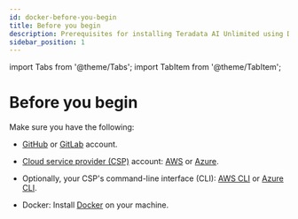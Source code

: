 ```yaml
---
id: docker-before-you-begin
title: Before you begin
description: Prerequisites for installing Teradata AI Unlimited using Docker.
sidebar_position: 1
---
```

import Tabs from '@theme/Tabs';
import TabItem from '@theme/TabItem';

# Before you begin

Make sure you have the following:

- [GitHub](https://github.com) or [GitLab](https://gitlab.com) account.

- [Cloud service provider (CSP)](/glossary.md#glo-csp) account: [AWS](https://aws.amazon.com) or [Azure](https://azure.microsoft.com). 

- Optionally, your CSP's command-line interface (CLI): [AWS CLI](https://docs.aws.amazon.com/cli/latest/userguide/cli-chap-getting-started.html) or [Azure CLI](https://learn.microsoft.com/en-us/cli/azure/get-started-with-azure-cli).

- Docker: Install [Docker](https://www.docker.com/get-started/) on your machine. 
